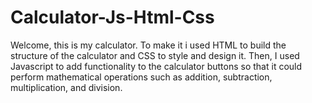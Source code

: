 # Calculator-Js-Html-Css
Welcome, this is my calculator. To make it i used HTML to build the structure of the calculator and CSS to style and design it. Then, I used Javascript to add functionality to the calculator buttons so that it could perform mathematical operations such as addition, subtraction, multiplication, and division.
